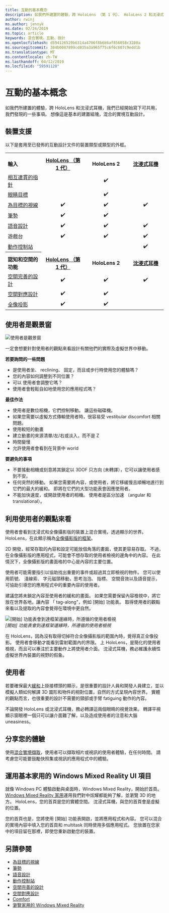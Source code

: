 ```yaml
---
title: 互動的基本概念
description: 如我們所建置的體驗，跨 HoloLens （第 1 代）、 HoloLens 2 和沈浸式耳機，我們已經開始寫下可共用，我們發現的一些事項。
author: rwinj
ms.author: jennyk
ms.date: 02/24/2019
ms.topic: article
keywords: 混合實境，互動，設計
ms.openlocfilehash: d594126529b6314a4706f8b6b6af856058c3280a
ms.sourcegitcommit: 384b0087899cd835a3a965f75c6f6c607c9edd1b
ms.translationtype: MT
ms.contentlocale: zh-TW
ms.lasthandoff: 04/12/2019
ms.locfileid: "59591128"
---
```

# <a name="interaction-fundamentals"></a>互動的基本概念

如我們所建置的體驗，跨 HoloLens 和沈浸式耳機，我們已經開始寫下可共用，我們發現的一些事項。 想像這是基本的建置組塊，混合的實境互動設計。

## <a name="device-support"></a>裝置支援

以下是套用至已發佈的互動設計文件的裝置類型或類型的外框。
<br>

<table>

<th>
<tr>

<td style="width:150px;"><strong>輸入</strong></td>
<td style="width:150px; text-align: center;"><a href="hololens-hardware-details.md"><strong>HoloLens （第 1 代）</strong></a></td>
<td style="width:150px; text-align: center;"><strong>HoloLens 2</strong></td>
<td style="width:150px; text-align: center;"><a href="immersive-headset-hardware-details.md"><strong>沈浸式耳機</strong></a></td>
</tr>
</th>
 
<tr>
<td> <a href="gestures.md">相互連貫的指針</a></td><td style="text-align: center;"></td><td style="text-align: center;">✔️</td><td></td>

</tr><tr>
<td> <a href="gaze-targeting.md">眼睛目標</a></td><td style="text-align: center;"></td><td style="text-align: center;">✔️</td><td style="text-align: center;"></td>
</tr><tr>
<td> <a href="gaze-targeting.md">為目標的視線</a></td><td style="text-align: center;">✔️</td><td style="text-align: center;">✔️</td><td style="text-align: center;">✔️</td>
</tr><tr>
<td> <a href="gestures.md">筆勢</a></td><td style="text-align: center;">✔️</td><td style="text-align: center;">✔️</td><td></td>
</tr><tr>
<td> <a href="voice-design.md">語音設計</a></td><td style="text-align: center;">✔️</td><td style="text-align: center;">✔️</td><td style="text-align: center;">✔️</td>
</tr><tr>
<td> 遊戲台</td><td style="text-align: center;">✔️</td><td style="text-align: center;">✔️</td><td style="text-align: center;">✔️</td>
</tr>
<tr>
<td> <a href="motion-controllers.md">動作控制站</a></td><td></td><td style="text-align: center;"></td><td style="text-align: center;">✔️</td>

</tr>
<th>
<tr>
<td style="width:150px;"><strong>認知和空間的功能</strong></td>
<td style="width:150px; text-align: center;"><a href="hololens-hardware-details.md"><strong>HoloLens （第 1 代）</strong></a></td>
<td style="width:150px; text-align: center;"><strong>HoloLens 2</strong></td>
<td style="width:150px; text-align: center;"><a href="immersive-headset-hardware-details.md"><strong>沈浸式耳機</strong></a></td>
</tr>
</th>
<tr>

<td> <a href="spatial-sound-design.md">空間完善的設計</a></td><td style="text-align: center;">✔️</td><td style="text-align: center;">✔️</td><td style="text-align: center;">✔️</td>
</tr><tr>
<td> <a href="spatial-mapping-design.md">空間對應設計</a></td><td style="text-align: center;">✔️</td><td style="text-align: center;">✔️</td><td></td>
</tr><tr>
<td> <a href="hologram.md">全像投影</a></td><td style="text-align: center;">✔️</td><td style="text-align: center;">✔️</td><td></td>
</tr>

</table>

## <a name="the-user-is-the-camera"></a>使用者是觀景窗

![使用者是觀景窗](images/useriscamera-640px.jpg)

一定會想要針對使用者的觀點來看設計有關他們的實際及虛擬世界中移動。

**若要詢問的一些問題**
* 是使用者坐、 reclining、 固定，而且或步行時使用您的體驗嗎？
* 您的內容如何調整到不同位置？
* 可以 使用者會調整它嗎？
* 使用者會輕鬆自如地使用您的應用程式嗎？

**最佳作法**
* 使用者是數位相機，它們控制移動。 讓這些磁碟機。
* 如果您需要以虛擬方式傳輸使用者時，很容易受 vestibular discomfort 相關問題。
* 使用較短的動畫
* 建立動畫的來源清單/左/右或淡入，而不是 Z
* 時間變慢
* 允許使用者會看到在背景中 world

**要避免的事項**
* 不要搖動相機或刻意將其鎖定以 3DOF 只方向 (未轉譯），它可以讓使用者感到不安。
* 任何突然的移動。 如果您需要將內容，或使用者，將它移緩慢且順暢地進行到它們的最大的緩和。 即將在它們的大型功能表會因應使用者。
* 不能加快速度，或開啟使用者的相機。 使用者是區分加速 （angular 和 translational）。

## <a name="leverage-the-users-perspective"></a>利用使用者的觀點來看

使用者會看到沈浸式和全像攝影版的裝置上混合實境，透過顯示的世界。 HoloLens，在此顯示稱為[全像攝影版的框架](holographic-frame.md)。

2D 開發，經常存取的內容和設定可能放個角落的畫面，使其更容易存取。 不過，在全像攝影版的應用程式，可能會不想存取的使用者檢視的邊角中的內容。 在此情況下，全像攝影版的畫面格的中心是內容的主要位置。

使用者可能需要指引以協助找出重要的事件或超過其立即檢視的物件。 您可以使用箭號、 淺線索、 字元磁頭移動，思考泡泡、 指標、 空間音效以及語音提示，可協助引導您的應用程式中的重要內容的使用者。

建議您將未鎖定內容至使用者的緩和的畫面。 如果您需要保留內容檢視中，將它放在世界各地，讓內容 「 tag-along"，例如 [開始] 功能表。 取得使用者的觀點來看以及提取的內容會覺得在環境中更自然。

![[開始] 功能表會到達框架邊緣時，所遵循的使用者檢視](images/tagalong-1000px.jpg)<br>
*[開始] 功能表會到達框架邊緣時，所遵循的使用者檢視*

在 HoloLens，因為沒有取得切掉符合全像攝影版的範圍內時，覺得真正全像投影。 使用者會移動才能看到雷射範圍內的界限。 上 HoloLens，是簡化的使用者檢視，而且可以專注於主要動作上將使用者介面。 沈浸式耳機，務必維護永續性虛擬世界內裝置的視野的假象。

## <a name="user-comfort"></a>使用者

若要確保最大[緩和](comfort.md)上掛接標頭的顯示，是很重要的設計人員和開發人員建立，並以模擬人類如何解譯 3D 圖形和物件的相對位置，自然的方式呈現內容世界。 實體的觀點而言，也很重要的設計不需要的頸部或手臂 fatiguing 動作的內容。

不論開發 HoloLens 或沈浸式耳機，務必轉譯這兩個眼睛的視覺效果。 轉譯平視顯示窗眼裡一個只可以讓介面難了解，以及造成使用者的注意和大腦 uneasiness。

## <a name="share-your-experience"></a>分享您的體驗

使用[混合實境擷取](mixed-reality-capture.md)，使用者可以擷取相片或視訊的使用者體驗，在任何時間。 請考慮您可能要鼓勵快照集或視訊的應用程式中的體驗。

## <a name="leverage-basic-ui-elements-of-the-windows-mixed-reality-home"></a>運用基本家用的 Windows Mixed Reality UI 項目

就像 Windows PC 體驗啟動與桌面時，Windows Mixed Reality，開始於首頁。 [Windows Mixed Reality 家用](navigating-the-windows-mixed-reality-home.md)運用我們對中炫耀都能夠了解，並瀏覽 3D 的地方。 HoloLens，您的首頁是您的實體空間。 沈浸式耳機，與您的首頁會是虛擬的位置。

您的首頁也是，您將使用 [開始] 功能表開啟，並將應用程式和內容。 您可以混合的實境內容中填入您的首頁和 multitask 同時使用多個應用程式。 您放置在您家中的項目留在那裡，即使您重新啟動您的裝置。

## <a name="see-also"></a>另請參閱
* [為目標的視線](gaze-targeting.md)
* [筆勢](gestures.md)
* [語音設計](voice-design.md)
* [動作控制站](motion-controllers.md)
* [空間完善的設計](spatial-sound-design.md)
* [空間對應設計](spatial-mapping-design.md)
* [Comfort](comfort.md)
* [瀏覽家用的 Windows Mixed Reality](navigating-the-windows-mixed-reality-home.md)
